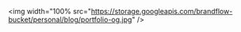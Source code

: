 <img width="100% src="https://storage.googleapis.com/brandflow-bucket/personal/blog/portfolio-og.jpg" />
